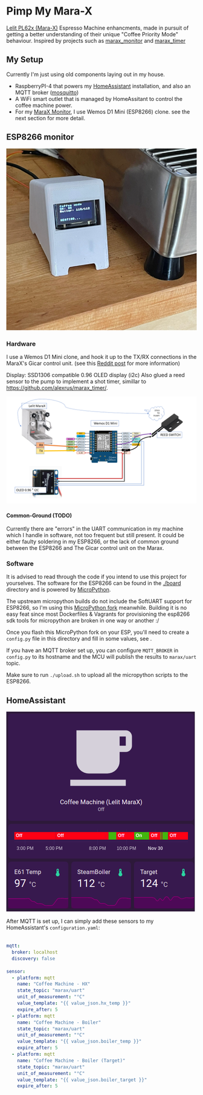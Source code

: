 # Pimp My Mara-X

[Lelit PL62x (Mara-X)](https://marax.lelit.com/) Espresso Machine enhancments, made in pursuit of getting a better understanding of their unique "Coffee Priority Mode" behaviour.
Inspired by projects such as [marax_monitor](https://github.com/bancbanus/marax_monitor) and [marax_timer](https://github.com/bancbanus/marax_monitor)

## My Setup

Currently I'm just using old components laying out in my house.

* RaspberryPI-4 that powers my [HomeAssistant](https://www.home-assistant.io/) installation, and also an MQTT broker ([mosquitto](https://pimylifeup.com/raspberry-pi-mosquitto-mqtt-server/))
* A WiFi smart outlet that is managed by HomeAssitant to control the coffee machine power.
* For my [MaraX Monitor](#markdown-header-esp8266-monitor), I use Wemos D1 Mini (ESP8266) clone. see the next section for more detail.
## ESP8266 monitor

![](images/esp8266.png)

### Hardware

I use a Wemos D1 Mini clone, and hook it up to the TX/RX connections in the MaraX's Gicar control unit. (see this [Reddit post](https://www.reddit.com/r/espresso/comments/hft5zv/data_visualisation_lelit_marax_mod/) for more information)

Display: SSD1306 compatible 0.96 OLED display (i2c)
Also glued a reed sensor to the pump to implement a shot timer, simillar to https://github.com/alexrus/marax_timer/.

![](images/wiring.png)

#### Common-Ground (TODO)
Currently there are "errors" in the UART communication in my machine which I handle in software, not too frequent but still present.
It could be either faulty soldering in my ESP8266, or the lack of common ground between the ESP8266 and The Gicar control unit on the Marax.

### Software

It is advised to read through the code if you intend to use this project for yourselves.
The software for the ESP8266 can be found in the [./board]([./board]) directory and is powered by [MicroPython](https://micropython.org/).

The upstream micropython builds do not include the SoftUART support for ESP8266, so I'm using this [MicroPython fork](https://github.com/MrJake222/micropython) meanwhile.
Building it is no easy feat since most Dockerfiles & Vagrants for provisioning the esp8266 sdk tools for micropython are broken in one way or another :/

Once you flash this MicroPython fork on your ESP, you'll need to create a `config.py` file in this directory and fill in some values, see [](./board/config.py.template).

If you have an MQTT broker set up, you can configure `MQTT_BROKER` in `config.py` to its hostname and the MCU will publish the results to `marax/uart` topic.

Make sure to run `./upload.sh` to upload all the micropython scripts to the ESP8266.

## HomeAssistant

![](images/sensors-ha.png)

After MQTT is set up, I can simply add these sensors to my HomeAssistant's `configuration.yaml`:
```yaml

mqtt:
  broker: localhost
  discovery: false

sensor:
  - platform: mqtt
    name: "Coffee Machine - HX"
    state_topic: "marax/uart"
    unit_of_measurement: "°C"
    value_template: "{{ value_json.hx_temp }}"
    expire_after: 5
  - platform: mqtt
    name: "Coffee Machine - Boiler"
    state_topic: "marax/uart"
    unit_of_measurement: "°C"
    value_template: "{{ value_json.boiler_temp }}"
    expire_after: 5
  - platform: mqtt
    name: "Coffee Machine - Boiler (Target)"
    state_topic: "marax/uart"
    unit_of_measurement: "°C"
    value_template: "{{ value_json.boiler_target }}"
    expire_after: 5
```
